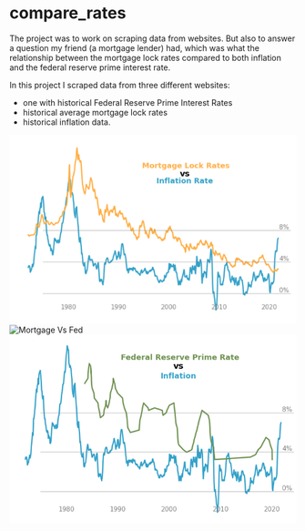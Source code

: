 # compare_rates

The project was to work on scraping data from websites.  But also to answer a question my friend (a mortgage lender) had, which was what the relationship between the mortgage lock rates compared to both inflation and the federal reserve prime interest rate.

In this project I scraped data from three different websites:
- one with historical Federal Reserve Prime Interest Rates
- historical average mortgage lock rates
- historical inflation data.

![Mortgage Vs Inflation](https://github.com/Prmurray/compare_rates/blob/main/i_v_m.png?raw=true)
![Mortgage Vs Fed](https://github.com/Prmurray/compare_rates/blob/main/Mortgage%20v%20Reserve_rates.png?raw=true)
![Fed Vs Inflation](https://github.com/Prmurray/compare_rates/blob/main/Reserve%20v%20Inflation.png?raw=true)

